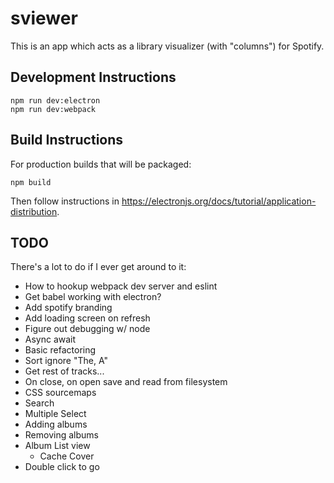 # sviewer
This is an app which acts as a library visualizer (with "columns") for Spotify.

## Development Instructions
```
npm run dev:electron
npm run dev:webpack
```

## Build Instructions
For production builds that will be packaged:
```
npm build
```
Then follow instructions in https://electronjs.org/docs/tutorial/application-distribution.

## TODO

There's a lot to do if I ever get around to it:

* How to hookup webpack dev server and eslint
* Get babel working with electron?
* Add spotify branding
* Add loading screen on refresh
* Figure out debugging w/ node
* Async await
* Basic refactoring
* Sort ignore "The, A"
* Get rest of tracks...
* On close, on open save and read from filesystem
* CSS sourcemaps
* Search
* Multiple Select
* Adding albums
* Removing albums
* Album List view
	* Cache Cover
* Double click to go
